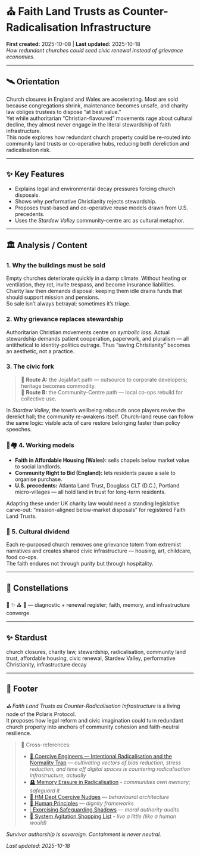 # ⛪️ Faith Land Trusts as Counter-Radicalisation Infrastructure  
**First created:** 2025-10-08 | **Last updated:** 2025-10-18  
*How redundant churches could seed civic renewal instead of grievance economies.*

---

## 🛰️ Orientation  
Church closures in England and Wales are accelerating. Most are sold because congregations shrink, maintenance becomes unsafe, and charity law obliges trustees to dispose “at best value.”  
Yet while authoritarian “Christian-flavoured” movements rage about cultural decline, they almost never engage in the literal stewardship of faith infrastructure.  
This node explores how redundant church property could be re-routed into community land trusts or co-operative hubs, reducing both dereliction and radicalisation risk.

---

## ✨ Key Features  
- Explains legal and environmental decay pressures forcing church disposals.  
- Shows why performative Christianity rejects stewardship.  
- Proposes trust-based and co-operative reuse models drawn from U.S. precedents.  
- Uses the *Stardew Valley* community-centre arc as cultural metaphor.

---

## 🏛️ Analysis / Content  

### 1. Why the buildings must be sold  
Empty churches deteriorate quickly in a damp climate. Without heating or ventilation, they rot, invite trespass, and become insurance liabilities. Charity law then demands disposal: keeping them idle drains funds that should support mission and pensions.  
So sale isn’t always betrayal; sometimes it’s triage.

### 2. Why grievance replaces stewardship  
Authoritarian Christian movements centre on *symbolic loss*. Actual stewardship demands patient cooperation, paperwork, and pluralism — all antithetical to identity-politics outrage. Thus “saving Christianity” becomes an aesthetic, not a practice.

### 3. The civic fork  
> 🔸 **Route A:** the JojaMart path — outsource to corporate developers; heritage becomes commodity.  
> 🔸 **Route B:** the Community-Centre path — local co-ops rebuild for collective use.  

In *Stardew Valley*, the town’s wellbeing rebounds once players revive the derelict hall; the community re-awakens itself. Church-land reuse can follow the same logic: visible acts of care restore belonging faster than policy speeches.

### 🏡🏘️ 4. Working models  
- **Faith in Affordable Housing (Wales):** sells chapels below market value to social landlords.  
- **Community Right to Bid (England):** lets residents pause a sale to organise purchase.  
- **U.S. precedents:** Atlanta Land Trust, Douglass CLT (D.C.), Portland micro-villages — all hold land in trust for long-term residents.  

Adapting these under UK charity law would need a standing legislative carve-out: “mission-aligned below-market disposals” for registered Faith Land Trusts.

### 🐝 5. Cultural dividend  
Each re-purposed church removes one grievance totem from extremist narratives and creates shared civic infrastructure — housing, art, childcare, food co-ops.  
The faith endures not through purity but through hospitality.

---

## 🌌 Constellations  
🧿 ✨ ⛪️ 🔮 — diagnostic + renewal register; faith, memory, and infrastructure converge.

---

## ✨ Stardust  
church closures, charity law, stewardship, radicalisation, community land trust, affordable housing, civic renewal, Stardew Valley, performative Christianity, infrastructure decay

---

## 🏮 Footer  
*⛪️ Faith Land Trusts as Counter-Radicalisation Infrastructure* is a living node of the Polaris Protocol.  
It proposes how legal reform and civic imagination could turn redundant church property into anchors of community cohesion and faith-neutral resilience.  

> 📡 Cross-references:
> 
> - [👹 Coercive Engineers — Intentional Radicalisation and the Normality Trap](../../🐍_Ouroborotic_Violence/🪬_Radicalisation_Extremism/👹_coercive_engineers_intentional_radicalisation.md) — *cultivating vectors of bias reduction, stress reduction, and time off digital spaces is countering radicalisation infrastructure, actually*
> - [🪦 Memory Erasure in Radicalisation](../../🐍_Ouroborotic_Violence/🪬_Radicalisation_Extremism/🪦_memory_erasure_in_radicalisation.md) - *communities own memory; safeguard it*
> - [🧠 HM Dept Coercive Nudges](../../🪄_Expression_Of_Norms/🧠_HM_Dept_Coercive_Nudges/README.md) — *behavioural architecture*  
> - [🌱 Human Principles](../../🫀_Our_Hearts_Our_Minds/🌱_Human_Principles/README.md) — *dignity frameworks*  
> - [🕯 Exorcising Safeguarding Shadows](../../🫀_Our_Hearts_Our_Minds/🕯_Exorcising_Safeguarding_Shadows/README.md) — *moral authority audits*
> - [🧨 System Agitation Shopping List](../../../../Metadata_Sabotage_Network/Governance_And_Containment/🉑_System_Thresholds/🧨_system_agitation_shopping_list.md) - *live a little (like a human would)*

*Survivor authorship is sovereign. Containment is never neutral.*  

_Last updated: 2025-10-18_
